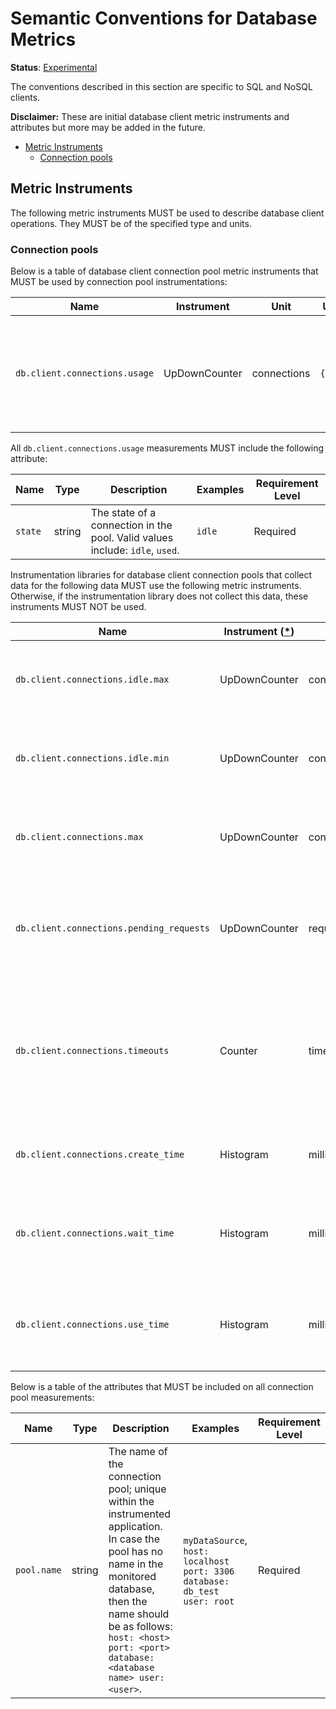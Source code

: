 <!--- Hugo front matter used to generate the website version of this page:
linkTitle: Database
--->

# Semantic Conventions for Database Metrics

**Status**: [Experimental](../../document-status.md)

The conventions described in this section are specific to SQL and NoSQL clients.

**Disclaimer:** These are initial database client metric instruments and attributes but more may be added in the future.

<!-- Re-generate TOC with `markdown-toc --no-first-h1 -i` -->

<!-- toc -->

- [Metric Instruments](#metric-instruments)
  * [Connection pools](#connection-pools)

<!-- tocstop -->

## Metric Instruments

The following metric instruments MUST be used to describe database client operations. They MUST be of the specified type
and units.

### Connection pools

Below is a table of database client connection pool metric instruments that MUST be used by connection pool
instrumentations:

| Name                          | Instrument                 | Unit        | Unit ([UCUM](README.md#instrument-units)) | Description                                                                               |
|-------------------------------|----------------------------|-------------|-------------------------------------------|-------------------------------------------------------------------------------------------|
| `db.client.connections.usage` | UpDownCounter | connections | `{connections}`                           | The number of connections that are currently in state described by the `state` attribute. |

All `db.client.connections.usage` measurements MUST include the following attribute:

| Name    | Type   | Description                                                                  | Examples | Requirement Level |
|---------|--------|------------------------------------------------------------------------------|----------|-------------------|
| `state` | string | The state of a connection in the pool. Valid values include: `idle`, `used`. | `idle`   | Required          |

Instrumentation libraries for database client connection pools that collect data for the following data MUST use the
following metric instruments. Otherwise, if the instrumentation library does not collect this data, these instruments
MUST NOT be used.

| Name                                     | Instrument ([*](README.md#instrument-types)) | Unit         | Unit ([UCUM](README.md#instrument-units)) | Description                                                                                       |
|------------------------------------------|----------------------------------------------|--------------|-------------------------------------------|---------------------------------------------------------------------------------------------------|
| `db.client.connections.idle.max`         | UpDownCounter                                | connections  | `{connections}`                           | The maximum number of idle open connections allowed.                                              |
| `db.client.connections.idle.min`         | UpDownCounter                                | connections  | `{connections}`                           | The minimum number of idle open connections allowed.                                              |
| `db.client.connections.max`              | UpDownCounter                                | connections  | `{connections}`                           | The maximum number of open connections allowed.                                                   |
| `db.client.connections.pending_requests` | UpDownCounter                                | requests     | `{requests}`                              | The number of pending requests for an open connection, cumulative for the entire pool.            |
| `db.client.connections.timeouts`         | Counter                                      | timeouts     | `{timeouts}`                              | The number of connection timeouts that have occurred trying to obtain a connection from the pool. |
| `db.client.connections.create_time`      | Histogram                                    | milliseconds | `ms`                                      | The time it took to create a new connection.                                                      |
| `db.client.connections.wait_time`        | Histogram                                    | milliseconds | `ms`                                      | The time it took to obtain an open connection from the pool.                                      |
| `db.client.connections.use_time`         | Histogram                                    | milliseconds | `ms`                                      | The time between borrowing a connection and returning it to the pool.                             |

Below is a table of the attributes that MUST be included on all connection pool measurements:

| Name        | Type   | Description                                                                  | Examples       | Requirement Level |
|-------------|--------|------------------------------------------------------------------------------|----------------|-------------------|
| `pool.name` | string | The name of the connection pool; unique within the instrumented application. In case the pool has no name in the monitored database, then the name should be as follows: `host: <host> port: <port> database: <database name> user: <user>`. | `myDataSource`, `host: localhost port: 3306 database: db_test user: root`  | Required          |
